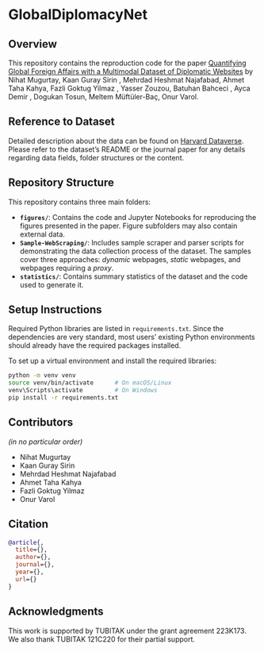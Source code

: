 
# GlobalDiplomacyNet 

## Overview
This repository contains the reproduction code for the paper [Quantifying Global Foreign Affairs with a Multimodal Dataset of Diplomatic Websites](https://www.globaldiplomacy.net) by Nihat Mugurtay, Kaan Guray Sirin , Mehrdad Heshmat Najafabad, Ahmet Taha Kahya, Fazli Goktug Yilmaz , Yasser Zouzou, Batuhan Bahceci , Ayca Demir , Dogukan Tosun, Meltem Müftüler-Baç, Onur Varol.

## Reference to Dataset
Detailed description about the data can be found on [Harvard Dataverse](https://doi.org/10.7910/DVN/OFN15B). Please refer to the dataset’s README or the journal paper for any details regarding data fields, folder structures or the content.

## Repository Structure
This repository contains three main folders:
- **`figures/`**: Contains the code and Jupyter Notebooks for reproducing the figures presented in the paper. Figure subfolders may also contain external data.
- **`Sample-WebScraping/`**:  Includes sample scraper and parser scripts for demonstrating the data collection process of the dataset. The samples cover three approaches: _dynamic_ webpages, _static_ webpages, and webpages requiring a _proxy_.
- **`statistics/`**: Contains summary statistics of the dataset and the code used to generate it.

## Setup Instructions
Required Python libraries are listed in `requirements.txt`. Since the dependencies are very standard, most users’ existing Python environments should already have the required packages installed.

To set up a virtual environment and install the required libraries:
```bash
python -m venv venv
source venv/bin/activate      # On macOS/Linux
venv\Scripts\activate         # On Windows
pip install -r requirements.txt
```

## Contributors
_(in no particular order)_
- Nihat Mugurtay
- Kaan Guray Sirin 
- Mehrdad Heshmat Najafabad
- Ahmet Taha Kahya
- Fazli Goktug Yilmaz 
- Onur Varol

## Citation
```bibtex
@article{,
  title={},
  author={},
  journal={},
  year={},
  url={}
}
```

## Acknowledgments
This work is supported by TUBITAK under the grant agreement 223K173. We also thank TUBITAK 121C220 for their partial support.

